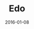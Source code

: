 ---
title: Edo
subtitle: 
layout: default
modal-id: 10
date: 2016-01-08
img: eddo.jpg
thumbnail: eddo-thumbnail.jpg
alt: image-alt
project-date: January 2016
client: Start Bootstrap
category: Dishes
description: 
---